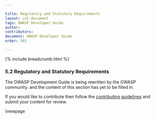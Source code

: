 ```yaml
---

title: Regulatory and Statutory Requirements
layout: col-document
tags: OWASP Developer Guide
author:
contributors:
document: OWASP Developer Guide
order: 502

---
```


{% include breadcrumb.html %}

### 5.2 Regulatory and Statutory Requirements

The OWASP Development Guide is being rewritten by the OWASP community.
and the content of this section has yet to be filled in.

If you would like to contribute then follow the
[contributing guidelines](https://github.com/OWASP/www-project-developer-guide/blob/main/CONTRIBUTING.md)
and submit your content for review.

\newpage
